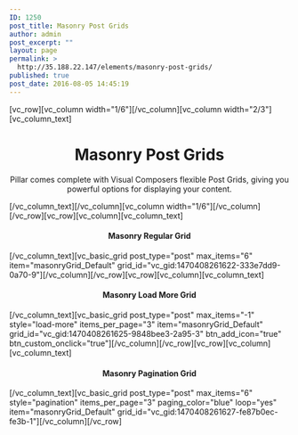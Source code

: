 ```yaml
---
ID: 1250
post_title: Masonry Post Grids
author: admin
post_excerpt: ""
layout: page
permalink: >
  http://35.188.22.147/elements/masonry-post-grids/
published: true
post_date: 2016-08-05 14:45:19
---
```

[vc_row][vc_column width="1/6"][/vc_column][vc_column width="2/3"][vc_column_text]
<h1 style="text-align: center;">Masonry Post Grids</h1>
<p class="lead" style="text-align: center;">Pillar comes complete with Visual Composers flexible Post Grids, giving you powerful options for displaying your content.</p>
[/vc_column_text][/vc_column][vc_column width="1/6"][/vc_column][/vc_row][vc_row][vc_column][vc_column_text]
<h4 style="text-align: center;">Masonry Regular Grid</h4>
[/vc_column_text][vc_basic_grid post_type="post" max_items="6" item="masonryGrid_Default" grid_id="vc_gid:1470408261622-333e7dd9-0a70-9"][/vc_column][/vc_row][vc_row][vc_column][vc_column_text]
<h4 style="text-align: center;">Masonry Load More Grid</h4>
[/vc_column_text][vc_basic_grid post_type="post" max_items="-1" style="load-more" items_per_page="3" item="masonryGrid_Default" grid_id="vc_gid:1470408261625-9848bee3-2a95-3" btn_add_icon="true" btn_custom_onclick="true"][/vc_column][/vc_row][vc_row][vc_column][vc_column_text]
<h4 style="text-align: center;">Masonry Pagination Grid</h4>
[/vc_column_text][vc_basic_grid post_type="post" max_items="6" style="pagination" items_per_page="3" paging_color="blue" loop="yes" item="masonryGrid_Default" grid_id="vc_gid:1470408261627-fe87b0ec-fe3b-1"][/vc_column][/vc_row]